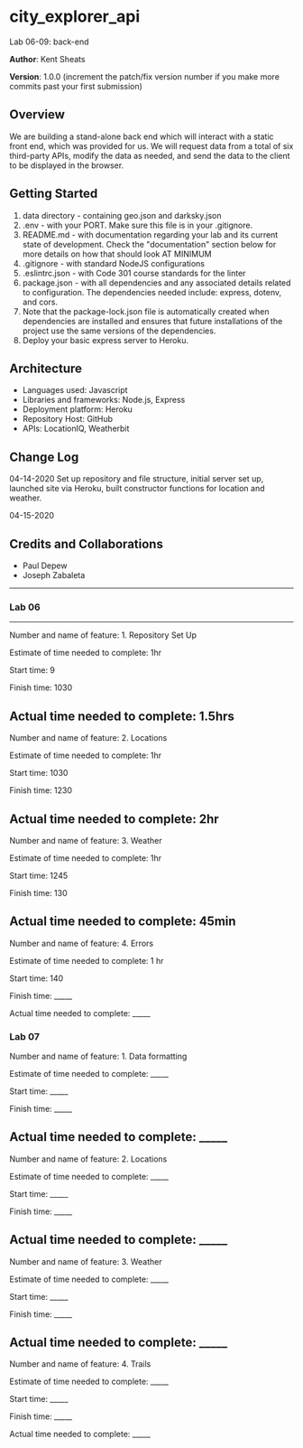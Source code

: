 # city_explorer_api
Lab 06-09: back-end

**Author**: Kent Sheats

**Version**: 1.0.0 (increment the patch/fix version number if you make more commits past your first submission)

## Overview
<!-- Provide a high level overview of what this application is and why you are building it, beyond the fact that it's an assignment for this class. (i.e. What's your problem domain?) -->
We are building a stand-alone back end which will interact with a static front end, which was provided for us. We will request data from a total of six third-party APIs, modify the data as needed, and send the data to the client to be displayed in the browser.

## Getting Started
<!-- What are the steps that a user must take in order to build this app on their own machine and get it running? -->

1. data directory - containing geo.json and darksky.json
2. .env - with your PORT. Make sure this file is in your .gitignore.
3. README.md - with documentation regarding your lab and its current state of development. Check the "documentation"  section below for more details on how that should look AT MINIMUM
4. .gitignore - with standard NodeJS configurations
5. .eslintrc.json - with Code 301 course standards for the linter
6. package.json - with all dependencies and any associated details related to configuration. The dependencies needed include: express, dotenv, and cors.
7. Note that the package-lock.json file is automatically created when dependencies are installed and ensures that future installations of the project use the same versions of the dependencies.
8. Deploy your basic express server to Heroku.

## Architecture
<!-- Provide a detailed description of the application design. What technologies (languages, libraries, etc) you're using, and any other relevant design information. -->
- Languages used: Javascript
- Libraries and frameworks: Node.js, Express
- Deployment platform: Heroku
- Repository Host: GitHub
- APIs: LocationIQ, Weatherbit

## Change Log
<!-- Use this area to document the iterative changes made to your application as each feature is successfully implemented. Use time stamps. Here's an examples:

01-01-2001 4:59pm - Application now has a fully-functional express server, with a GET route for the location resource.
-->
04-14-2020 Set up repository and file structure, initial server set up, launched site via Heroku, built constructor functions for location and weather.

04-15-2020 

## Credits and Collaborations
- Paul Depew
- Joseph Zabaleta
------------------------------------------------------------------
### Lab 06
--------------------------------------------------------------------

Number and name of feature: 1. Repository Set Up

Estimate of time needed to complete: 1hr

Start time: 9

Finish time: 1030

Actual time needed to complete: 1.5hrs
-----------------------------------------------------------------

Number and name of feature: 2. Locations

Estimate of time needed to complete: 1hr

Start time: 1030

Finish time: 1230

Actual time needed to complete: 2hr
----------------------------------------------------------------

Number and name of feature: 3. Weather

Estimate of time needed to complete: 1hr

Start time: 1245

Finish time: 130

Actual time needed to complete: 45min
-------------------------------------------------------
Number and name of feature: 4. Errors

Estimate of time needed to complete: 1 hr

Start time: 140

Finish time: _____

Actual time needed to complete: _____
### Lab 07
Number and name of feature: 1. Data formatting

Estimate of time needed to complete: _____

Start time: _____

Finish time: _____

Actual time needed to complete: _____
----------------------------------------------------
Number and name of feature: 2. Locations

Estimate of time needed to complete: _____

Start time: _____

Finish time: _____

Actual time needed to complete: _____
---------------------------------------------------------------
Number and name of feature: 3. Weather

Estimate of time needed to complete: _____

Start time: _____

Finish time: _____

Actual time needed to complete: _____
----------------------------------------------------------
Number and name of feature: 4. Trails

Estimate of time needed to complete: _____

Start time: _____

Finish time: _____

Actual time needed to complete: _____